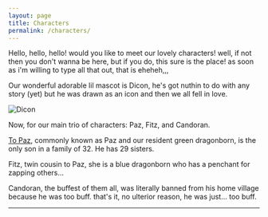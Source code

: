 ```yaml
---
layout: page
title: Characters
permalink: /characters/
---
```


Hello, hello, hello! would you like to meet our lovely characters! well, if not then you don't wanna be here, but if you do, this sure is the place! as soon as i'm willing to type all that out, that is eheheh,,,

Our wonderful adorable lil mascot is Dicon, he's got nuthin to do with any story (yet) but he was drawn as an icon and then we all fell in love.

![Dicon](https://dnd.cold.org/img/dicon.png)

Now, for our main trio of characters: Paz, Fitz, and Candoran.

[To Paz](/characters/to_paz), commonly known as Paz and our resident green dragonborn, is the only son in a family of 32. He has 29 sisters.

Fitz, twin cousin to Paz, she is a blue dragonborn who has a penchant for zapping others...

Candoran, the buffest of them all, was literally banned from his home village because he was too buff. that's it, no ulterior reason, he was just... too buff.

---
